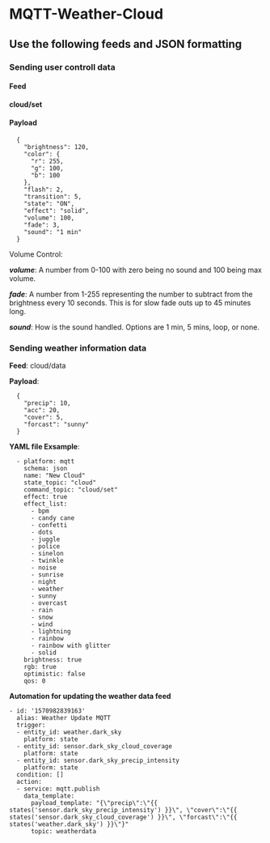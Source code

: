 # MQTT-Weather-Cloud

## Use the following feeds and JSON formatting ##

### Sending user controll data ###

#### Feed ####
**cloud/set**

#### Payload ####
```
  {
    "brightness": 120,
    "color": {
      "r": 255,
      "g": 100,
      "b": 100
    },
    "flash": 2,
    "transition": 5,
    "state": "ON",
    "effect": "solid",
    "volume": 100,
    "fade": 3,
    "sound": "1 min"
  }
```  
Volume Control:

***volume***: A number from 0-100 with zero being no sound and 100 being max volume.

***fade***: A number from 1-255 representing the number to subtract from the brightness every 10 seconds. This is for slow fade outs up to 45 minutes long.

***sound***: How is the sound handled. Options are 1 min, 5 mins, loop, or none.


### Sending weather information data ###

**Feed**: cloud/data

**Payload**:
```
  {
    "precip": 10,
    "acc": 20,
    "cover": 5,
    "forcast": "sunny"
  }
```

**YAML file Exsample**:
```
  - platform: mqtt
    schema: json
    name: "New Cloud"
    state_topic: "cloud"
    command_topic: "cloud/set"
    effect: true
    effect_list:
      - bpm
      - candy cane
      - confetti
      - dots
      - juggle
      - police
      - sinelon
      - twinkle
      - noise
      - sunrise
      - night
      - weather
      - sunny
      - overcast
      - rain
      - snow
      - wind
      - lightning
      - rainbow
      - rainbow with glitter 
      - solid
    brightness: true
    rgb: true
    optimistic: false
    qos: 0
```
**Automation for updating the weather data feed**
```
- id: '1570982839163'
  alias: Weather Update MQTT
  trigger:
  - entity_id: weather.dark_sky
    platform: state
  - entity_id: sensor.dark_sky_cloud_coverage
    platform: state
  - entity_id: sensor.dark_sky_precip_intensity
    platform: state
  condition: []
  action:
  - service: mqtt.publish
    data_template:
      payload_template: "{\"precip\":\"{{ states('sensor.dark_sky_precip_intensity') }}\", \"cover\":\"{{ states('sensor.dark_sky_cloud_coverage') }}\", \"forcast\":\"{{ states('weather.dark_sky') }}\"}"
      topic: weatherdata
```

